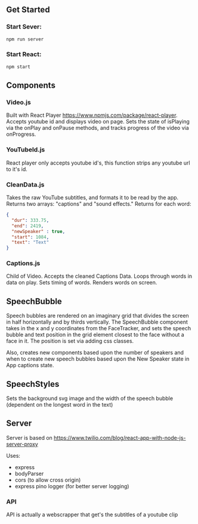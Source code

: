 ## Get Started

### Start Sever: 
```bash
npm run server
```

### Start React:
```bash
npm start
```

## Components
### Video.js
Built with React Player https://www.npmjs.com/package/react-player. Accepts youtube id and displays video on page. Sets the state of isPlaying via the onPlay and onPause methods, and tracks progress of the video via onProgress.

### YouTubeId.js
React player only accepts youtube id's, this function strips any youtube url to it's id.

### CleanData.js
Takes the raw YouTube subtitles, and formats it to be read by the app. Returns two arrays: "captions" and "sound effects." Returns for each word:

```json
{
  "dur": 333.75,
  "end": 2419,
  "newSpeaker" : true,
  "start": 1084,
  "text": "Text"
}

```

### Captions.js
Child of Video. Accepts the cleaned Captions Data. Loops through words in data on play. Sets timing of words. Renders words on screen.

## SpeechBubble
Speech bubbles are rendered on an imaginary grid that divides the screen in half horizontally and by thirds vertically. The SpeechBubble component takes in the x and y coordinates from the FaceTracker, and sets the speech bubble and text position in the grid element closest to the face without a face in it. The position is set via adding css classes.

Also, creates new components based upon the number of speakers and when to create new speech bubbles based upon the New Speaker state in App captions state.

## SpeechStyles
Sets the background svg image and the width of the speech bubble (dependent on the longest word in the text)

## Server
Server is based on https://www.twilio.com/blog/react-app-with-node-js-server-proxy

Uses: 
* express
* bodyParser
* cors (to allow cross origin)
* express pino logger (for better server logging)

### API
API is actually a webscrapper that get's the subtitles of a youtube clip